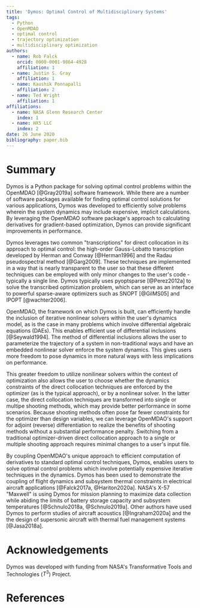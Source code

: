 ```yaml
---
title: 'Dymos: Optimal Control of Multidisciplinary Systems'
tags:
  - Python
  - OpenMDAO
  - optimal control
  - trajectory optimization
  - multidisciplinary optimization
authors:
  - name: Rob Falck
    orcid: 0000-0001-9864-4928
    affiliation: 1
  - name: Justin S. Gray
    affiliation: 1
  - name: Kaushik Ponnapalli
    affiliation: 2
  - name: Ted Wright
    affiliation: 1
affiliations:
  - name: NASA Glenn Research Center
    index: 1
  - name: HX5 LLC
    index: 2
date: 26 June 2020
bibliography: paper.bib
---
```


# Summary

Dymos is a Python package for solving optimal control problems within
the OpenMDAO [@Gray2019a] software framework.  While there are a number of software
packages available for finding optimal control solutions for various applications,
Dymos was developed to efficiently solve problems wherein the system dynamics
may include expensive, implicit calculations.  By leveraging the OpenMDAO software
package's approach to calculating derivatives for gradient-based optimization,
Dymos can provide significant improvements in performance.

Dymos leverages two common "transcriptions" for direct collocation in its approach to optimal control:
the high-order Gauss-Lobatto transcription developed by Herman and Conway [@Herman1996]
and the Radau pseudospectral method [@Garg2009].  These techniques are implemented
in a way that is nearly transparent to the user so that these different
techniques can be employed with only minor changes to the user's code - typically a single line.
Dymos typically uses pyoptsparse [@Perez2012a] to solve the transcribed optimization problem, which
can serve as an interface to powerful sparse-aware optimizers such as SNOPT [@GilMS05] and IPOPT [@wachter2006].

OpenMDAO, the framework on which Dymos is built, can efficiently handle
the inclusion of iterative nonlinear solvers within the user's dynamics model,
as is the case in many problems which involve differential algebraic equations (DAEs).
This enables efficient use of differential inclusions [@Seywald1994].
The method of differential inclusions allows the user to parameterize the trajectory
of a system in non-traditional ways and have an embedded nonlinear solver enforce
the system dynamics.  This gives users more freedom to pose dynamics in
more natural ways with less implications on performance.

This greater freedom to utilize nonilinear solvers within the context of optimization
also allows the user to choose whether the dynamics constraints of the direct collocation
techniques are enforced by the optimizer (as is the typical approach), or by a nonlinear
solver.  In the latter case, the direct collocation techniques are transformed into
single or multipe shooting methods, which may provide better performance in some scenarios.
Because shooting methods often pose far fewer constraints for the optimizer than design variables,
we can leverage OpenMDAO's support for adjoint (reverse) differentiation to realize the benefits
of shooting methods without a substantial performance penalty.  Switching from a traditional
optimizer-driven direct collocation approach to a single or multiple shooting approach requires
minimal changes to a user's input file.

By coupling OpenMDAO's unique approach to efficient computation of derivatives to
standard optimal control techniques, Dymos, enables users to solve optimal control
problems which involve potentially expensive iterative techniques in the dynamics.
Dymos has been used to demonstrate the coupling of flight dynamics and subsystem
thermal constraints in electrical aircraft applications [@Falck2017a, @Hariton2020a].
NASA's X-57 "Maxwell" is using Dymos for mission planning to maximize
data collection while abiding the limits of battery storage capacity and
subsystem temperatures [@Schnulo2018a, @Schnulo2019a].  Other authors have
used Dymos to perform studies of aircraft acoustics [@Ingraham2020a] and
the the design of supersonic aircraft with thermal fuel management systems [@Jasa2018a].

# Acknowledgements

Dymos was developed with funding from NASA's Transformative Tools and Technologies ($T^3$) Project.

# References
